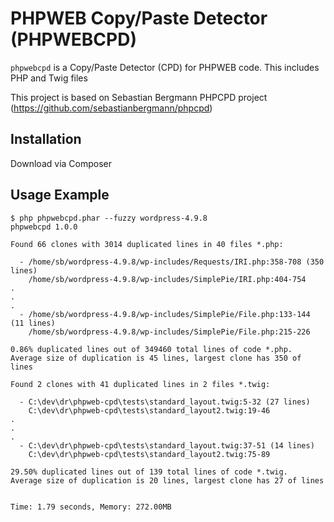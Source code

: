 # PHPWEB Copy/Paste Detector (PHPWEBCPD)

`phpwebcpd` is a Copy/Paste Detector (CPD) for PHPWEB code. This includes PHP and Twig files

This project is based on Sebastian Bergmann PHPCPD project (https://github.com/sebastianbergmann/phpcpd)

## Installation

Download via Composer

## Usage Example

```
$ php phpwebcpd.phar --fuzzy wordpress-4.9.8
phpwebcpd 1.0.0

Found 66 clones with 3014 duplicated lines in 40 files *.php:

  - /home/sb/wordpress-4.9.8/wp-includes/Requests/IRI.php:358-708 (350 lines)
    /home/sb/wordpress-4.9.8/wp-includes/SimplePie/IRI.php:404-754
.
.
.
  - /home/sb/wordpress-4.9.8/wp-includes/SimplePie/File.php:133-144 (11 lines)
    /home/sb/wordpress-4.9.8/wp-includes/SimplePie/File.php:215-226

0.86% duplicated lines out of 349460 total lines of code *.php.
Average size of duplication is 45 lines, largest clone has 350 of lines

Found 2 clones with 41 duplicated lines in 2 files *.twig:

  - C:\dev\dr\phpweb-cpd\tests\standard_layout.twig:5-32 (27 lines)
    C:\dev\dr\phpweb-cpd\tests\standard_layout2.twig:19-46
.
.
.
  - C:\dev\dr\phpweb-cpd\tests\standard_layout.twig:37-51 (14 lines)
    C:\dev\dr\phpweb-cpd\tests\standard_layout2.twig:75-89

29.50% duplicated lines out of 139 total lines of code *.twig.
Average size of duplication is 20 lines, largest clone has 27 of lines


Time: 1.79 seconds, Memory: 272.00MB
```
